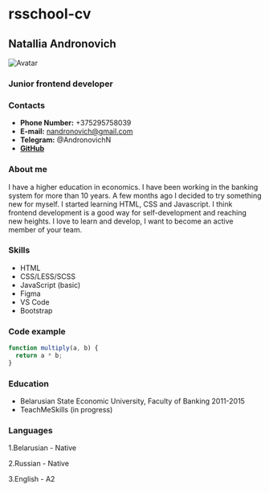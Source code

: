 # rsschool-cv

## **Natallia Andronovich**

![Avatar](https://e7.pngegg.com/pngimages/98/559/png-clipart-computer-icons-girl-woman-thinking-woman-microphone-child.png)

### **Junior frontend developer**

### **Contacts**

- **Phone Number:** +375295758039
- **E-mail:** nandronovich@gmail.com
- **Telegram:** @AndronovichN
- **[GitHub](https://github.com/Natandronovich)**

### **About me**

I have a higher education in economics. I have been working in the banking system for more than 10 years. A few months ago I decided to try something new for myself. I started learning HTML, CSS and Javascript. I think frontend development is a good way for self-development and reaching new heights. I love to learn and develop, I want to become an active member of your team.

### **Skills**

- HTML
- CSS/LESS/SCSS
- JavaScript (basic)
- Figma
- VS Code
- Bootstrap

### **Code example**

```javascript
function multiply(a, b) {
  return a * b;
}
```

### **Education**

- Belarusian State Economic University, Faculty of Banking 2011-2015
- TeachMeSkills (in progress)

### **Languages**

1.Belarusian - Native

2.Russian - Native

3.English - А2
